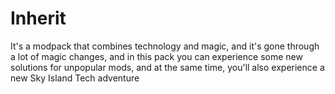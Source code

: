 # Inherit
It's a modpack that combines technology and magic, and it's gone through a lot of magic changes, and in this pack you can experience some new solutions for unpopular mods, and at the same time, you'll also experience a new Sky Island Tech adventure
